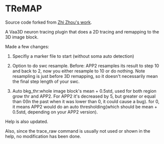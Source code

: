 # TReMAP
Source code forked from [Zhi Zhou's work](https://github.com/Vaa3D/vaa3d_tools/tree/master/released_plugins/v3d_plugins).

A Vaa3D neuron tracing plugin that does a 2D tracing and remapping to the 3D image block.

Made a few changes:

1. Specifiy a marker file to start (without soma auto detection)

2. Option to do swc resample. Before: APP2 resamples its result to step 10 and back to 2, now you either resample to 10 or do nothing. Note resampling is just before 3D remapping, so it doesn't necessarily mean the final step length of your swc.

3. Auto bkg_thr:whole image block's mean + 0.5std, used for both region grow thr and APP2. For APP2 it's decreased by 5, but greater or equal than 0(In the past when it was lower than 0, it could cause a bug).
for 0, it means APP2 would do an auto thresholding(which should be mean + 0.5std, depending on your APP2 version).

Help is also updated.

Also, since the trace_raw command is usually not used or shown in the help, no modification has been done.
